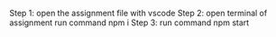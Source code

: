 Step 1: open the assignment file with vscode
Step 2: open terminal of assignment run command npm i 
Step 3: run command npm start
